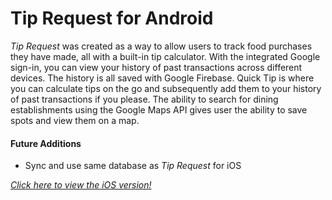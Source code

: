 # Tip Request for Android

_Tip Request_ was created as a way to allow users to track food purchases they have made, all with a built-in tip calculator. With the integrated Google sign-in, you can view your history of past transactions across different devices. The history is all saved with Google Firebase. Quick Tip is where you can calculate tips on the go and subsequently add them to your history of past transactions if you please. The ability to search for dining establishments using the Google Maps API gives user the ability to save spots and view them on a map.

#### Future Additions

- Sync and use same database as *Tip Request* for iOS

[_Click here to view the iOS version!_](https://github.com/barros/tip-request)



